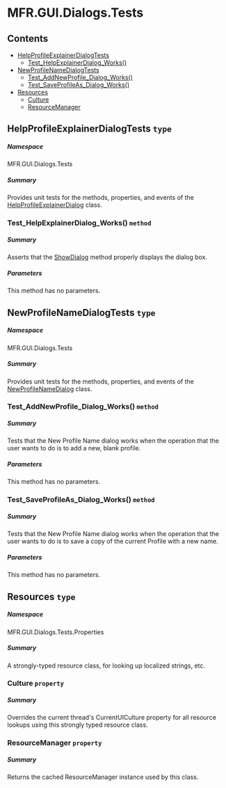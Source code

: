 <a name='assembly'></a>
# MFR.GUI.Dialogs.Tests

## Contents

- [HelpProfileExplainerDialogTests](#T-MFR-GUI-Dialogs-Tests-HelpProfileExplainerDialogTests 'MFR.GUI.Dialogs.Tests.HelpProfileExplainerDialogTests')
  - [Test_HelpExplainerDialog_Works()](#M-MFR-GUI-Dialogs-Tests-HelpProfileExplainerDialogTests-Test_HelpExplainerDialog_Works 'MFR.GUI.Dialogs.Tests.HelpProfileExplainerDialogTests.Test_HelpExplainerDialog_Works')
- [NewProfileNameDialogTests](#T-MFR-GUI-Dialogs-Tests-NewProfileNameDialogTests 'MFR.GUI.Dialogs.Tests.NewProfileNameDialogTests')
  - [Test_AddNewProfile_Dialog_Works()](#M-MFR-GUI-Dialogs-Tests-NewProfileNameDialogTests-Test_AddNewProfile_Dialog_Works 'MFR.GUI.Dialogs.Tests.NewProfileNameDialogTests.Test_AddNewProfile_Dialog_Works')
  - [Test_SaveProfileAs_Dialog_Works()](#M-MFR-GUI-Dialogs-Tests-NewProfileNameDialogTests-Test_SaveProfileAs_Dialog_Works 'MFR.GUI.Dialogs.Tests.NewProfileNameDialogTests.Test_SaveProfileAs_Dialog_Works')
- [Resources](#T-MFR-GUI-Dialogs-Tests-Properties-Resources 'MFR.GUI.Dialogs.Tests.Properties.Resources')
  - [Culture](#P-MFR-GUI-Dialogs-Tests-Properties-Resources-Culture 'MFR.GUI.Dialogs.Tests.Properties.Resources.Culture')
  - [ResourceManager](#P-MFR-GUI-Dialogs-Tests-Properties-Resources-ResourceManager 'MFR.GUI.Dialogs.Tests.Properties.Resources.ResourceManager')

<a name='T-MFR-GUI-Dialogs-Tests-HelpProfileExplainerDialogTests'></a>
## HelpProfileExplainerDialogTests `type`

##### Namespace

MFR.GUI.Dialogs.Tests

##### Summary

Provides unit tests for the methods, properties, and events of the
[HelpProfileExplainerDialog](#T-MFR-GUI-Dialogs-HelpProfileExplainerDialog 'MFR.GUI.Dialogs.HelpProfileExplainerDialog') class.

<a name='M-MFR-GUI-Dialogs-Tests-HelpProfileExplainerDialogTests-Test_HelpExplainerDialog_Works'></a>
### Test_HelpExplainerDialog_Works() `method`

##### Summary

Asserts that the
[ShowDialog](#M-MFR-GUI-Dialogs-HelpProfileExplainerDialog-ShowDialog 'MFR.GUI.Dialogs.HelpProfileExplainerDialog.ShowDialog') method
properly displays the dialog box.

##### Parameters

This method has no parameters.

<a name='T-MFR-GUI-Dialogs-Tests-NewProfileNameDialogTests'></a>
## NewProfileNameDialogTests `type`

##### Namespace

MFR.GUI.Dialogs.Tests

##### Summary

Provides unit tests for the methods, properties, and events of the
[NewProfileNameDialog](#T-MFR-GUI-Dialogs-NewProfileNameDialog 'MFR.GUI.Dialogs.NewProfileNameDialog') class.

<a name='M-MFR-GUI-Dialogs-Tests-NewProfileNameDialogTests-Test_AddNewProfile_Dialog_Works'></a>
### Test_AddNewProfile_Dialog_Works() `method`

##### Summary

Tests that the New Profile Name dialog works when the operation that the user
wants to do is to add a new, blank profile.

##### Parameters

This method has no parameters.

<a name='M-MFR-GUI-Dialogs-Tests-NewProfileNameDialogTests-Test_SaveProfileAs_Dialog_Works'></a>
### Test_SaveProfileAs_Dialog_Works() `method`

##### Summary

Tests that the New Profile Name dialog works when the operation that the user
wants to do is to save a copy of the current Profile with a new name.

##### Parameters

This method has no parameters.

<a name='T-MFR-GUI-Dialogs-Tests-Properties-Resources'></a>
## Resources `type`

##### Namespace

MFR.GUI.Dialogs.Tests.Properties

##### Summary

A strongly-typed resource class, for looking up localized strings, etc.

<a name='P-MFR-GUI-Dialogs-Tests-Properties-Resources-Culture'></a>
### Culture `property`

##### Summary

Overrides the current thread's CurrentUICulture property for all
  resource lookups using this strongly typed resource class.

<a name='P-MFR-GUI-Dialogs-Tests-Properties-Resources-ResourceManager'></a>
### ResourceManager `property`

##### Summary

Returns the cached ResourceManager instance used by this class.
